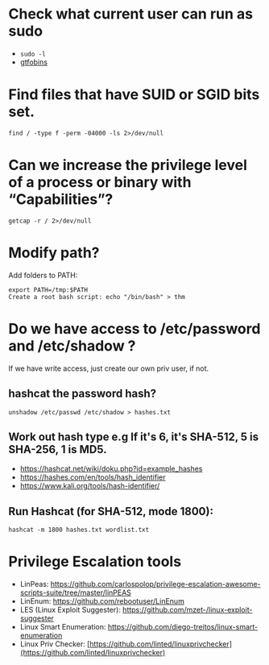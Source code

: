 # Check what current user can run as sudo 
- `sudo -l`
- [gtfobins](https://gtfobins.github.io/)

# Find files that have SUID or SGID bits set.  
`find / -type f -perm -04000 -ls 2>/dev/null`

# Can we increase the privilege level of a process or binary with “Capabilities”? 
`getcap -r / 2>/dev/null`  

# Modify path? 
Add folders to PATH:  
```
export PATH=/tmp:$PATH
Create a root bash script: echo "/bin/bash" > thm
```

# Do we have access to /etc/password and /etc/shadow ? 

If we have write access, just create our own priv user, if not.

## hashcat the password hash? 

`unshadow /etc/passwd /etc/shadow > hashes.txt`

## Work out hash type e.g If it's $6$, it's SHA-512, $5$ is SHA-256, $1$ is MD5.
* https://hashcat.net/wiki/doku.php?id=example_hashes
* https://hashes.com/en/tools/hash_identifier
* https://www.kali.org/tools/hash-identifier/
## Run Hashcat (for SHA-512, mode 1800):

`hashcat -m 1800 hashes.txt wordlist.txt`

# Privilege Escalation tools
- LinPeas: https://github.com/carlospolop/privilege-escalation-awesome-scripts-suite/tree/master/linPEAS
- LinEnum: https://github.com/rebootuser/LinEnum
- LES (Linux Exploit Suggester): https://github.com/mzet-/linux-exploit-suggester
- Linux Smart Enumeration: https://github.com/diego-treitos/linux-smart-enumeration
- Linux Priv Checker: [https://github.com/linted/linuxprivchecker](https://github.com/linted/linuxprivchecker)

